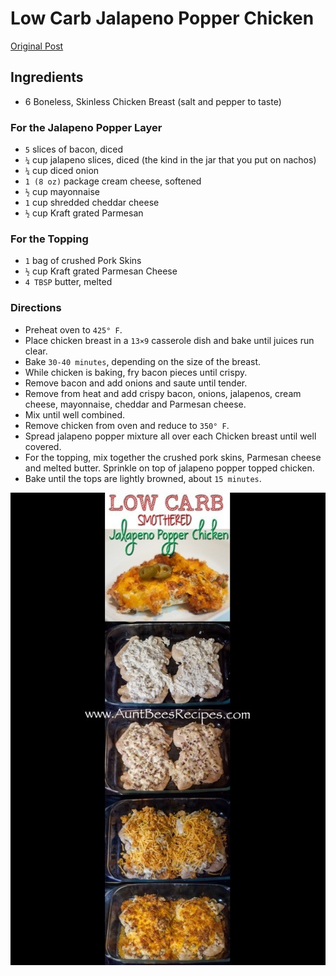 # Low Carb Jalapeno Popper Chicken

[Original Post](http://www.auntbeesrecipes.com/2014/01/low-carb-jalapeno-popper-chicken.html)


## Ingredients
* 6 Boneless, Skinless Chicken Breast
(salt and pepper to taste)

### For the Jalapeno Popper Layer
* `5` slices of bacon, diced
* `¼` cup jalapeno slices, diced (the kind in the jar that you put on nachos)
* `¼` cup diced onion
* `1 (8 oz)` package cream cheese, softened
* `½` cup mayonnaise
* `1` cup shredded cheddar cheese
* `½` cup Kraft grated Parmesan

### For the Topping
* `1` bag of crushed Pork Skins
* `½` cup Kraft grated Parmesan Cheese
* `4 TBSP` butter, melted

### Directions
* Preheat oven to `425° F`.
* Place chicken breast in a `13×9` casserole dish and bake until juices run clear.
* Bake `30-40 minutes`, depending on the size of the breast.
* While chicken is baking, fry bacon pieces until crispy.
* Remove bacon and add onions and saute until tender.
* Remove from heat and add crispy bacon, onions, jalapenos, cream cheese, mayonnaise, cheddar and Parmesan cheese.
* Mix until well combined.
* Remove chicken from oven and reduce to `350° F`.
* Spread jalapeno popper mixture all over each Chicken breast until well covered.
* For the topping, mix together the crushed pork skins, Parmesan cheese and melted butter. Sprinkle on top of jalapeno popper topped chicken.
* Bake until the tops are lightly browned, about `15 minutes`.

![Jalapeno Popper Chicken](jalapeno-popper-chicken/jalapeno-popper-chicken-1.jpg)

